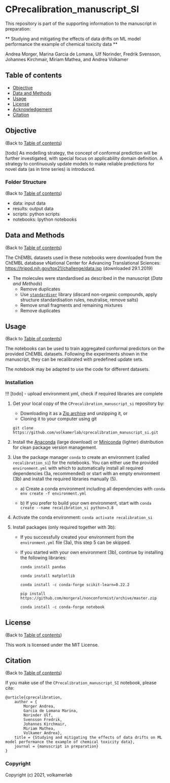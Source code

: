 # CPrecalibration_manuscript_SI

This repository is part of the supporting information to the manuscript in preparation:

** Studying and mitigating the effects of data drifts on ML model performance the example of chemical toxicity data **

Andrea Morger, Marina Garcia de Lomana, Ulf Norinder, Fredrik Svensson, Johannes Kirchmair, Miriam Mathea, and Andrea Volkamer

## Table of contents

* [Objective](#objective)
* [Data and Methods](#data-and-methods)
* [Usage](#usage)
* [License](#license)
* [Acknowledgement](#acknowledgement)
* [Citation](#citation)

## Objective
(Back to [Table of contents](#table-of-contents))

[todo] As modelling strategy, the concept of conformal prediction will be further investigated, with special focus on applicability domain definition. 
A strategy to continuously update models to make reliable predictions for novel data (as in time series) is introduced. 

### Folder Structure
(Back to [Table of contents](#table-of-contents))
- data: input data
- results: output data
- scripts: python scripts
- notebooks: Ipython notebooks

## Data and Methods
(Back to [Table of contents](#table-of-contents))

The ChEMBL datasets used in these notebooks were downloaded from the ChEMBL database vNational Center for Advancing Translational Sciences:
https://tripod.nih.gov/tox21/challenge/data.jsp (downloaded 29.1.2019)

* The molecules were standardised as described in the manuscript (*Data and Methods*)
    * Remove duplicates
    * Use [`standardiser`](https://github.com/flatkinson/standardiser) library (discard non-organic compounds, apply structure standardisation rules, neutralise, remove salts)
    * Remove small fragments and remaining mixtures
    * Remove duplicates

## Usage
(Back to [Table of contents](#table-of-contents))

The notebooks can be used to train aggregated conformal predictors on the provided ChEMBL datasets. Following the experiments shown in the manuscript, they can be recalibrated with predefined update sets.
 
The notebook may be adapted to use the code for different datasets. 

### Installation

!!! [todo] - upload environment.yml, check if required libraries are complete

1. Get your local copy of the `CPrecalibration_manuscript_si` repository by:
    * Downloading it as a [Zip archive](https://github.com/volkamerlab/cprecalibration_manuscript_si/archive/master.zip) and unzipping it, or
    * Cloning it to your computer using git

    ```
    git clone https://github.com/volkamerlab/cprecalibration_manuscript_si.git
    ``` 

2. Install the [Anaconda](
https://docs.anaconda.com/anaconda/install/) (large download) or [Miniconda](https://docs.conda.io/en/latest/miniconda.html) (lighter) distribution for clean package version management.

3. Use the package manager `conda` to create an environment (called `recalibration_si`) for the notebooks. You can either use the provided `environment.yml` with which to automatically install all required dependencies (3a, recommended) 
or start with an empty environment (3b) and install the required libraries manually (5).

    * a) Create a conda environment including all dependencies with 
`conda env create -f environment.yml`

    * b) If you prefer to build your own environment, start with 
`conda create --name recalibration_si python=3.8`
   

4. Activate the conda environment: `conda activate recalibration_si`

5. Install packages (only required together with 3b): 
    * If you successfully created your environment from the `environment.yml` file (3a), this step 5 can be skipped. 
    * If you started with your own environment (3b), continue by installing the following libraries: 

        
    
        `conda install pandas`
    
        `conda install matplotlib`
    
        `conda install -c conda-forge scikit-learn=0.22.2`
    
        `pip install https://github.com/morgeral/nonconformist/archive/master.zip`
        
        `conda install -c conda-forge notebook`
        

## License
(Back to [Table of contents](#table-of-contents))

This work is licensed under the MIT License.

## Citation
(Back to [Table of contents](#table-of-contents))

If you make use of the `CPrecalibration_manuscript_SI` notebook, please cite:

```
@article{cprecalibration,
    author = {
        Morger Andrea, 
        Garcia de Lomana Marina,
        Norinder Ulf,
        Svensson Fredrik, 
        Johannes Kirchmair,
        Miriam Mathea,
        Volkamer Andrea},
    title = {Studying and mitigating the effects of data drifts on ML model performance the example of chemical toxicity data},
    journal = {manuscript in preparation}
}
```


### Copyright

Copyright (c) 2021, volkamerlab